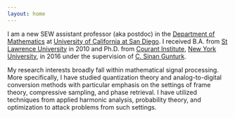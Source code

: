 ```yaml
---
layout: home
---
```


I am a new SEW assistant professor (aka postdoc) in the [Department of Mathematics][ucsdmath] at [University of California at San Diego][ucsd]. I received B.A. from [St Lawrence University][slu] in 2010 and Ph.D. from [Courant Institute][courant], [New York University][nyu], in 2016 under the supervision of [C. Sinan Gunturk][Sinan].

[ucsd]: http://www.ucsd.edu/
[ucsdmath]: http://www.math.ucsd.edu
[slu]: http://www.stlawu.edu
[courant]: http://www.cims.nyu.edu
[nyu]:http://www.nyu.edu
[Sinan]:http://www.cims.nyu.edu/~gunturk/index.html

My research interests broadly fall within mathematical signal processing. More specifically, I have studied quantization theory and analog-to-digital conversion methods with particular emphasis on the settings of frame theory, compressive sampling, and phase retrieval. I have utilized techniques from applied harmonic analysis, probability theory, and optimization to attack problems from such settings. 
